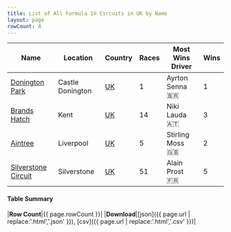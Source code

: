 ```yaml
---
title: List of All Formula 1® Circuits in UK by Name
layout: page
rowCount: 4
---
```


| Name | Location | Country | Races | Most Wins Driver | Wins |
|--|--|--|--|--|--|
| [Donington Park](/f1/circuits/donington) | Castle Donington | [UK](/f1/countries/uk) | 1 | Ayrton Senna 🇧🇷 | 1 |
| [Brands Hatch](/f1/circuits/brands_hatch) | Kent | [UK](/f1/countries/uk) | 14 | Niki Lauda 🇦🇹 | 3 |
| [Aintree](/f1/circuits/aintree) | Liverpool | [UK](/f1/countries/uk) | 5 | Stirling Moss 🇬🇧 | 2 |
| [Silverstone Circuit](/f1/circuits/silverstone) | Silverstone | [UK](/f1/countries/uk) | 51 | Alain Prost 🇫🇷 | 5 |

#### Table Summary

|**Row Count**|{{ page.rowCount }}|
|**Download**|[json]({{ page.url | replace:'.html','.json' }}), [csv]({{ page.url | replace:'.html','.csv' }})|
